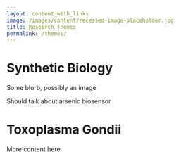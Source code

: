 ```yaml
---
layout: content_with_links
image: /images/content/recessed-image-placeholder.jpg
title: Research Themes
permalink: /themes/
---
```


Synthetic Biology
=================

Some blurb, possibly an image

Should talk about arsenic biosensor

Toxoplasma Gondii
=================

More content here
